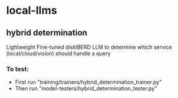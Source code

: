 # local-llms

## hybrid determination
Lightweight Fine-tuned distilBERD LLM to determine which service (local/cloud/vision) should handle a query
### To test:
- First run "training/trainers/hybrid_determination_trainer.py"
- Then run "model-testers/hybrid_determination_tester.py"
